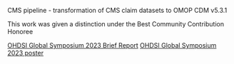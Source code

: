 CMS pipeline - transformation of CMS claim datasets to OMOP CDM v5.3.1

This work was given a distinction under the Best Community Contribution Honoree

[OHDSI Global Symposium 2023 Brief Report](https://www.ohdsi.org/wp-content/uploads/2023/10/4-HongBriefreport2.pdf)
[OHDSI Global Symposium 2023 poster ](https://www.ohdsi.org/2023showcase-4/)
